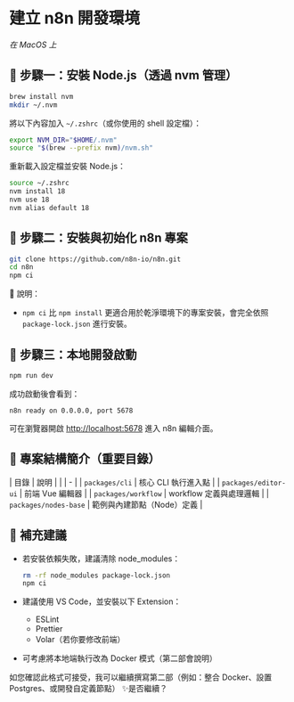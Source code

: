 # 建立 n8n 開發環境
_在 MacOS 上_


## 🔧 步驟一：安裝 Node.js（透過 nvm 管理）

```bash
brew install nvm
mkdir ~/.nvm
```

將以下內容加入 `~/.zshrc`（或你使用的 shell 設定檔）：

```bash
export NVM_DIR="$HOME/.nvm"
source "$(brew --prefix nvm)/nvm.sh"
```

重新載入設定檔並安裝 Node.js：

```bash
source ~/.zshrc
nvm install 18
nvm use 18
nvm alias default 18
```



## 🔧 步驟二：安裝與初始化 n8n 專案

```bash
git clone https://github.com/n8n-io/n8n.git
cd n8n
npm ci
```

📌 說明：

* `npm ci` 比 `npm install` 更適合用於乾淨環境下的專案安裝，會完全依照 `package-lock.json` 進行安裝。



## 🔧 步驟三：本地開發啟動

```bash
npm run dev
```

成功啟動後會看到：

```text
n8n ready on 0.0.0.0, port 5678
```

可在瀏覽器開啟 [http://localhost:5678](http://localhost:5678) 進入 n8n 編輯介面。



## 📂 專案結構簡介（重要目錄）

| 目錄                    | 說明               |
|  | - |
| `packages/cli`        | 核心 CLI 執行進入點     |
| `packages/editor-ui`  | 前端 Vue 編輯器       |
| `packages/workflow`   | workflow 定義與處理邏輯 |
| `packages/nodes-base` | 範例與內建節點（Node）定義  |



## 📌 補充建議

* 若安裝依賴失敗，建議清除 node\_modules：

  ```bash
  rm -rf node_modules package-lock.json
  npm ci
  ```

* 建議使用 VS Code，並安裝以下 Extension：

  * ESLint
  * Prettier
  * Volar（若你要修改前端）

* 可考慮將本地端執行改為 Docker 模式（第二部會說明）



如您確認此格式可接受，我可以繼續撰寫第二部（例如：整合 Docker、設置 Postgres、或開發自定義節點） ✨是否繼續？
